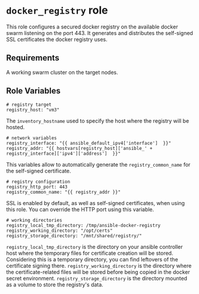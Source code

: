 # `docker_registry` role

This role configures a secured docker registry on the available docker swarm listening on the port 443.
It generates and distributes the self-signed SSL certificates the docker registry uses.

## Requirements

A working swarm cluster on the target nodes.

## Role Variables

```
# registry target
registry_host: "vm3"
```
The `inventory_hostname` used to specify the host where the registry will be hosted.

```
# network variables
registry_interface: "{{ ansible_default_ipv4['interface']  }}"
registry_addr: "{{ hostvars[registry_host]['ansible_' + registry_interface]['ipv4']['address']  }}"
```
This variables allow to automatically generate the `registry_common_name` for the self-signed certificate.

```
# registry configuration
registry_http_port: 443
registry_common_name: "{{ registry_addr }}"
```
SSL is enabled by default, as well as self-signed certificates, when using this role. You can override the HTTP port using this variable.

```
# working directories
registry_local_tmp_directory: /tmp/ansible-docker-registry
registry_working_directory: "/opt/certs"
registry_storage_directory: "/mnt/shared/registry/"
```
`registry_local_tmp_directory` is the directory on your ansible controller host where the temporary files for certificate creation will be stored. Considering this is a temporary directory, you can find leftovers of the certificate signing there.
`registry_working_directory` is the directory where the certificate-related files will be stored before being copied in the docker secret environment.
`registry_storage_directory` is the directory mounted as a volume to store the registry's data.
